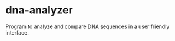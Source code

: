 dna-analyzer
============

Program to analyze and compare DNA sequences in a user friendly interface.
